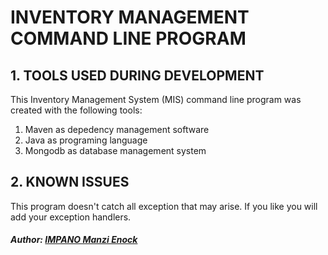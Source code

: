 # INVENTORY MANAGEMENT COMMAND LINE PROGRAM

## 1. TOOLS USED DURING DEVELOPMENT

This Inventory Management System (MIS) command line program was created with the following tools:
1. Maven as depedency management software
2. Java as programing language
3. Mongodb as database management system

## 2. KNOWN ISSUES

This program doesn't catch all exception that may arise. If you like you will add your exception handlers.

##### Author: [IMPANO Manzi Enock](https://github.com/magicdeveloper250) 

   

